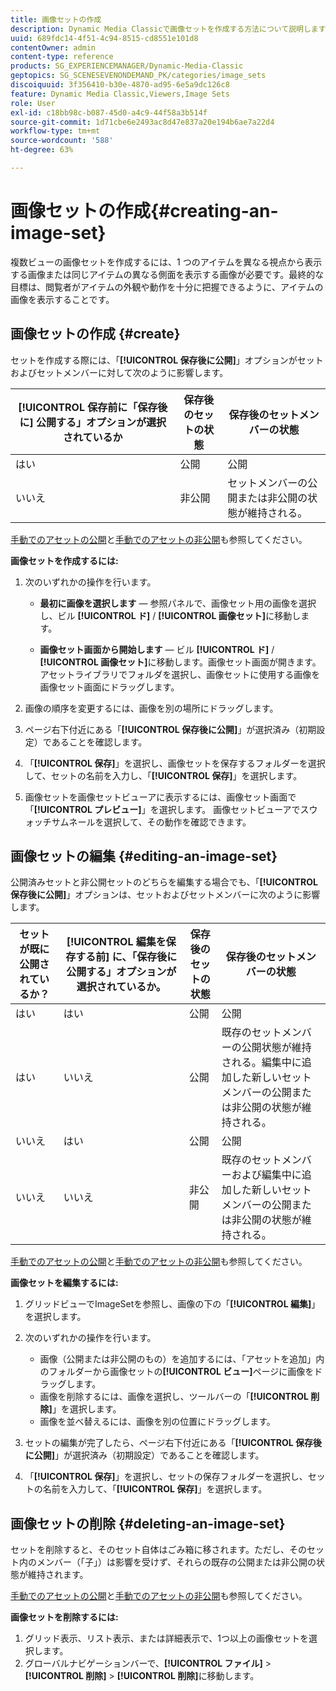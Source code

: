 ```yaml
---
title: 画像セットの作成
description: Dynamic Media Classicで画像セットを作成する方法について説明します。Adobe
uuid: 689fdc14-4f51-4c94-8515-cd8551e101d8
contentOwner: admin
content-type: reference
products: SG_EXPERIENCEMANAGER/Dynamic-Media-Classic
geptopics: SG_SCENESEVENONDEMAND_PK/categories/image_sets
discoiquuid: 3f356410-b30e-4870-ad95-6e5a9dc126c8
feature: Dynamic Media Classic,Viewers,Image Sets
role: User
exl-id: c18bb98c-b087-45d0-a4c9-44f58a3b514f
source-git-commit: 1d71cbe6e2493ac8d47e837a20e194b6ae7a22d4
workflow-type: tm+mt
source-wordcount: '588'
ht-degree: 63%

---
```


# 画像セットの作成{#creating-an-image-set}

複数ビューの画像セットを作成するには、1 つのアイテムを異なる視点から表示する画像または同じアイテムの異なる側面を表示する画像が必要です。最終的な目標は、閲覧者がアイテムの外観や動作を十分に把握できるように、アイテムの画像を表示することです。

## 画像セットの作成 {#create}

セットを作成する際には、「**[!UICONTROL 保存後に公開]**」オプションがセットおよびセットメンバーに対して次のように影響します。

| **[!UICONTROL 保存前に「保存後に]** 公開する」オプションが選択されているか | 保存後のセットの状態 | 保存後のセットメンバーの状態 |
| --- | --- | --- |
| はい | 公開 | 公開 |
| いいえ | 非公開 | セットメンバーの公開または非公開の状態が維持される。 |

[手動でのアセットの公開](publishing-files.md#manually_publishing_assets)と[手動でのアセットの非公開](publishing-files.md#manually_unpublishing_assets)も参照してください。

**画像セットを作成するには:**

1. 次のいずれかの操作を行います。

   * **最初に画像を選択します**  — 参照パネルで、画像セット用の画像を選択し、ビル **[!UICONTROL ド]** / **[!UICONTROL 画像セット]**&#x200B;に移動します。

   * **画像セット画面から開始します**  — ビル **[!UICONTROL ド]** / **[!UICONTROL 画像セット]**&#x200B;に移動します。画像セット画面が開きます。アセットライブラリでフォルダを選択し、画像セットに使用する画像を画像セット画面にドラッグします。

1. 画像の順序を変更するには、画像を別の場所にドラッグします。
1. ページ右下付近にある「**[!UICONTROL 保存後に公開]**」が選択済み（初期設定）であることを確認します。
1. 「**[!UICONTROL 保存]**」を選択し、画像セットを保存するフォルダーを選択して、セットの名前を入力し、「**[!UICONTROL 保存]**」を選択します。
1. 画像セットを画像セットビューアに表示するには、画像セット画面で「**[!UICONTROL プレビュー]**」を選択します。 画像セットビューアでスウォッチサムネールを選択して、その動作を確認できます。

## 画像セットの編集 {#editing-an-image-set}

公開済みセットと非公開セットのどちらを編集する場合でも、「**[!UICONTROL 保存後に公開]**」オプションは、セットおよびセットメンバーに次のように影響します。

| セットが既に公開されているか？ | **[!UICONTROL 編集を保存する前]** に、「保存後に公開する」オプションが選択されているか。 | 保存後のセットの状態 | 保存後のセットメンバーの状態 |
| --- | --- | --- | --- |
| はい | はい | 公開 | 公開 |
| はい | いいえ | 公開 | 既存のセットメンバーの公開状態が維持される。編集中に追加した新しいセットメンバーの公開または非公開の状態が維持される。 |
| いいえ | はい | 公開 | 公開 |
| いいえ | いいえ | 非公開 | 既存のセットメンバーおよび編集中に追加した新しいセットメンバーの公開または非公開の状態が維持される。 |

[手動でのアセットの公開](publishing-files.md#manually_publishing_assets)と[手動でのアセットの非公開](publishing-files.md#manually_unpublishing_assets)も参照してください。

**画像セットを編集するには:**

1. グリッドビューでImageSetを参照し、画像の下の「**[!UICONTROL 編集]**」を選択します。
1. 次のいずれかの操作を行います。

   * 画像（公開または非公開のもの）を追加するには、「アセットを追加」内のフォルダーから画像セットの&#x200B;**[!UICONTROL ビュー]**&#x200B;ページに画像をドラッグします。
   * 画像を削除するには、画像を選択し、ツールバーの「**[!UICONTROL 削除]**」を選択します。
   * 画像を並べ替えるには、画像を別の位置にドラッグします。

1. セットの編集が完了したら、ページ右下付近にある「**[!UICONTROL 保存後に公開]**」が選択済み（初期設定）であることを確認します。
1. 「**[!UICONTROL 保存]**」を選択し、セットの保存フォルダーを選択し、セットの名前を入力して、「**[!UICONTROL 保存]**」を選択します。

## 画像セットの削除 {#deleting-an-image-set}

セットを削除すると、そのセット自体はごみ箱に移されます。ただし、そのセット内のメンバー（「子」）は影響を受けず、それらの既存の公開または非公開の状態が維持されます。

[手動でのアセットの公開](publishing-files.md#manually_publishing_assets)と[手動でのアセットの非公開](publishing-files.md#manually_unpublishing_assets)も参照してください。

**画像セットを削除するには:**

1. グリッド表示、リスト表示、または詳細表示で、1つ以上の画像セットを選択します。
1. グローバルナビゲーションバーで、**[!UICONTROL ファイル]** > **[!UICONTROL 削除]** > **[!UICONTROL 削除]**&#x200B;に移動します。
